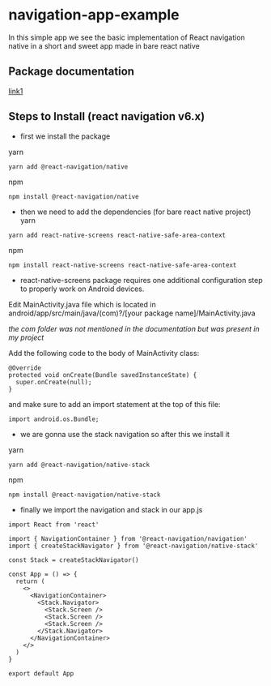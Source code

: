 # navigation-app-example

In this simple app we see the basic implementation of React navigation native in a short and sweet app made in bare react native

## Package documentation

[link1](https://reactnavigation.org/)

## Steps to Install (react navigation v6.x)

* first we install the package

yarn
```
yarn add @react-navigation/native
```
npm
```
npm install @react-navigation/native
```
* then we need to add the dependencies (for bare react native project)
yarn
```
yarn add react-native-screens react-native-safe-area-context
```
npm
```
npm install react-native-screens react-native-safe-area-context
```

* react-native-screens package requires one additional configuration step to properly work on Android devices. 

Edit MainActivity.java file which is located in android/app/src/main/java/(com)?/[your package name]/MainActivity.java

*the com folder was not mentioned in the documentation but was present in my project*

Add the following code to the body of MainActivity class:
```
@Override
protected void onCreate(Bundle savedInstanceState) {
  super.onCreate(null);
}
```
and make sure to add an import statement at the top of this file:
```
import android.os.Bundle;
```

* we are gonna use the stack navigation so after this we install it

yarn
```
yarn add @react-navigation/native-stack
```
npm
```
npm install @react-navigation/native-stack
```

* finally we import the navigation and stack in our app.js

```
import React from 'react'

import { NavigationContainer } from '@react-navigation/navigation'
import { createStackNavigator } from '@react-navigation/native-stack'

const Stack = createStackNavigator()

const App = () => {
  return (
    <>
      <NavigationContainer>
        <Stack.Navigator>
          <Stack.Screen />
          <Stack.Screen />
          <Stack.Screen />
        </Stack.Navigator>
      </NavigationContainer>
    </>
  )
}

export default App
```